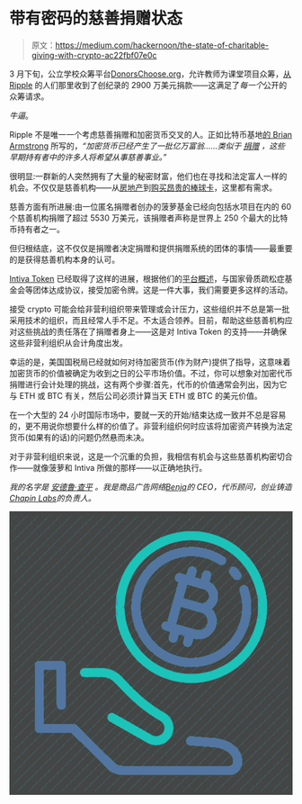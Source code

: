 # 带有密码的慈善捐赠状态

> 原文：<https://medium.com/hackernoon/the-state-of-charitable-giving-with-crypto-ac22fbf07e0c>

3 月下旬，公立学校众筹平台[DonorsChoose.org](http://donorschoose.org)，允许教师为课堂项目众筹，[从 Ripple](https://www.donorschoose.org/blog/best-school-day-2018/) 的人们那里收到了创纪录的 2900 万美元捐款——这满足了*每一个*公开的众筹请求。

*牛逼*。

Ripple 不是唯一一个考虑慈善捐赠和加密货币交叉的人。正如比特币基地[的 Brian Armstrong](/@barmstrong/charitable-giving-with-cryptocurrency-11e24923cd4a) 所写的，*“加密货币已经产生了一批亿万富翁……类似于* [*捐赠*](https://givingpledge.org/) *，这些早期持有者中的许多人将希望从事慈善事业。”*

很明显:一群新的人突然拥有了大量的秘密财富，他们也在寻找和法定富人一样的机会。不仅仅是慈善机构——从[房地产](http://www.businessinsider.com/bitcoin-priced-apartment-in-miami-2017-12)到[购买昂贵的棒球卡](https://cointelegraph.com/news/mickey-mantle-baseball-card-worth-35-mln-goes-to-bitcoin-friendly-auction)，这里都有需求。

慈善方面有所进展:由一位匿名捐赠者创办的菠萝基金已经向包括水项目在内的 60 个慈善机构捐赠了超过 5530 万美元，该捐赠者声称是世界上 250 个最大的比特币持有者之一。

但归根结底，这不仅仅是捐赠者决定捐赠和提供捐赠系统的团体的事情——最重要的是获得慈善机构本身的认可。

[Intiva Token](http://intivatoken.com) 已经取得了这样的进展，根据他们的[平台概述](https://token.intivahealth.com)，与国家骨质疏松症基金会等团体达成协议，接受加密令牌。这是一件大事，我们需要更多这样的活动。

接受 crypto 可能会给非营利组织带来管理或会计压力，这些组织并不总是第一批采用技术的组织，而且经常人手不足。不太适合领养。目前，帮助这些慈善机构应对这些挑战的责任落在了捐赠者身上——这是对 Intiva Token 的支持——并确保这些非营利组织从会计角度出发。

幸运的是，美国国税局已经就如何对待加密货币(作为财产)提供了指导，这意味着加密货币的价值被确定为收到之日的公平市场价值。不过，你可以想象对加密代币捐赠进行会计处理的挑战，这有两个步骤:首先，代币的价值通常会列出，因为它与 ETH 或 BTC 有关，然后公司必须计算当天 ETH 或 BTC 的美元价值。

在一个大型的 24 小时国际市场中，要就一天的开始/结束达成一致并不总是容易的，更不用说你想要什么样的价值了。非营利组织何时应该将加密资产转换为法定货币(如果有的话)的问题仍然悬而未决。

对于非营利组织来说，这是一个沉重的负担，我相信有机会与这些慈善机构密切合作——就像菠萝和 Intiva 所做的那样——以正确地执行。

*我的名字是* [*安德鲁·查平*](http://andrewjchapin.com) *。我是商品广告网络*[*Benja*](http://benja.co)*的 CEO，代币顾问，创业铸造*[*Chapin Labs*](http://chapinlabs.com)*的负责人。*

![](img/4cf7f30374ae491e12cb53e026c2e0fa.png)